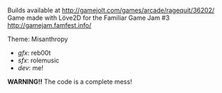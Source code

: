 
Builds available at http://gamejolt.com/games/arcade/ragequit/36202/
Game made with Löve2D for the Familiar Game Jam #3 http://gamejam.famfest.info/

Theme: Misanthropy

* *gfx*: reb00t
* *sfx*: rolemusic
* *dev*: me!

**WARNING!!** The code is a complete mess!

